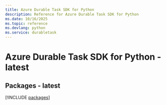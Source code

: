 ```yaml
---
title: Azure Durable Task SDK for Python
description: Reference for Azure Durable Task SDK for Python
ms.date: 10/16/2025
ms.topic: reference
ms.devlang: python
ms.service: durabletask
---
```

# Azure Durable Task SDK for Python - latest
## Packages - latest
[!INCLUDE [packages](durable-task-index.md)]